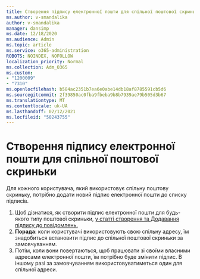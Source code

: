 ```yaml
---
title: Створення підпису електронної пошти для спільної поштової скриньки
ms.author: v-smandalika
author: v-smandalika
manager: dansimp
ms.date: 12/18/2020
ms.audience: Admin
ms.topic: article
ms.service: o365-administration
ROBOTS: NOINDEX, NOFOLLOW
localization_priority: Normal
ms.collection: Adm_O365
ms.custom:
- "1200009"
- "7310"
ms.openlocfilehash: b584ac2351b7ea6e0abe14db18af8785591cb5d6
ms.sourcegitcommit: 2f39850ac0fba9fbeba9b8b7939ae79b505d3b67
ms.translationtype: MT
ms.contentlocale: uk-UA
ms.lasthandoff: 02/12/2021
ms.locfileid: "50243755"
---
```

# <a name="create-an-email-signature-for-a-shared-mailbox"></a>Створення підпису електронної пошти для спільної поштової скриньки

Для кожного користувача, який використовує спільну поштову скриньку, потрібно додати новий підпис електронної пошти до списку підписів.

1. Щоб дізнатися, як створити підпис електронної пошти для будь-якого типу поштової скриньки, [у статті створення та Додавання підпису до повідомлень.](https://support.office.com/article/8ee5d4f4-68fd-464a-a1c1-0e1c80bb27f2)
2. **Порада**: коли користувачі використовують свою спільну адресу, їм знадобиться встановити підпис до спільної поштової скриньки за замовчуванням.
3. Потім, коли вони повертаються, щоб працювати зі своїми власними адресами електронної пошти, їм потрібно буде змінити підпис. В іншому разі за замовчуванням використовуватиметься один для спільної адреси.